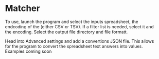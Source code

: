 # Matcher
To use, launch the program and select the inputs spreadsheet, the endcoding of the (either CSV or TSV).
If a filter list is needed, select it and the encoding.
Select the output file directory and file formatt.

Head into Advanced settings and add a convertions JSON file. This allows for the program to convert the spreadsheet text answers into values. Examples coming soon
